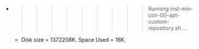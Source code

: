 * >>>>>>>>> Running inst-min-con-00-apt-custom-repository.sh ...
  * Disk size = 1372208K. Space Used = 16K.
